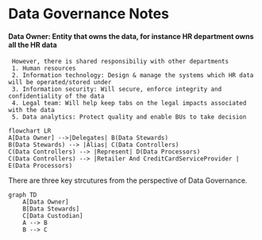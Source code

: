 # Data Governance Notes
#### Data Owner: Entity that owns the data, for instance HR department owns all the HR data
     However, there is shared responsibiliy with other departments
     1. Human resources
     2. Information technology: Design & manage the systems which HR data will be operated/stored under
     3. Information security: Will secure, enforce integrity and confidentiality of the data
     4. Legal team: Will help keep tabs on the legal impacts associated with the data
     5. Data analytics: Protect quality and enable BUs to take decision


```mermaid
flowchart LR
A[Data Owner] -->|Delegates| B(Data Stewards)
B(Data Stewards) --> |Alias| C(Data Controllers)
C(Data Controllers) --> |Represent| D(Data Processors)
C(Data Controllers) --> |Retailer And CreditCardServiceProvider | E(Data Processors)
```

There are three key strcutures from the perspective of Data Governance.

```mermaid
graph TD
    A[Data Owner]
    B[Data Stewards]
    C[Data Custodian]
    A --> B
    B --> C
```
